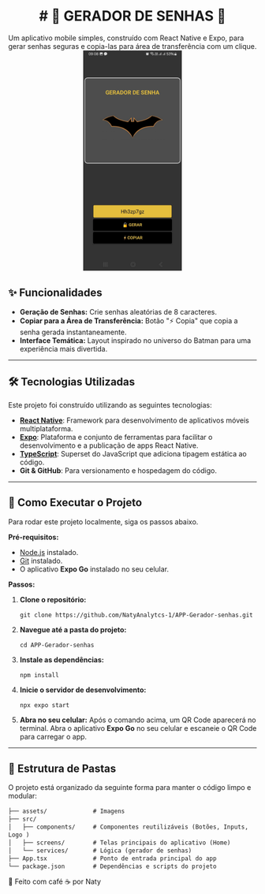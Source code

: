 <h1 align="center"><strong> # 🦇 GERADOR DE SENHAS 🦇 </strong></h1>
Um aplicativo mobile simples, construído com React Native e Expo, para gerar senhas seguras e copia-las para área de transferência com um clique.

<div align="center">
  <img src="./assets/APP.png" alt="Prévia do aplicativo Bat Pass Generator" width="200">
</div>


## ✨ Funcionalidades

*   **Geração de Senhas:** Crie senhas aleatórias de 8 caracteres.
*   **Copiar para a Área de Transferência:** Botão "⚡ Copia" que copia a senha gerada instantaneamente.
*   **Interface Temática:** Layout inspirado no universo do Batman para uma experiência mais divertida.

---

## 🛠️ Tecnologias Utilizadas

Este projeto foi construído utilizando as seguintes tecnologias:

*   **[React Native](https://reactnative.dev/ )**: Framework para desenvolvimento de aplicativos móveis multiplataforma.
*   **[Expo](https://expo.dev/ )**: Plataforma e conjunto de ferramentas para facilitar o desenvolvimento e a publicação de apps React Native.
*   **[TypeScript](https://www.typescriptlang.org/ )**: Superset do JavaScript que adiciona tipagem estática ao código.
*   **Git & GitHub**: Para versionamento e hospedagem do código.

---

## 🚀 Como Executar o Projeto

Para rodar este projeto localmente, siga os passos abaixo.

**Pré-requisitos:**
*   [Node.js](https://nodejs.org/en/ ) instalado.
*   [Git](https://git-scm.com/ ) instalado.
*   O aplicativo **Expo Go** instalado no seu celular.

**Passos:**

1.  **Clone o repositório:**
    ```
    git clone https://github.com/NatyAnalytcs-1/APP-Gerador-senhas.git
    ```

2.  **Navegue até a pasta do projeto:**
    ```
    cd APP-Gerador-senhas
    ```

3.  **Instale as dependências:**
    ```
    npm install
    ```

4.  **Inicie o servidor de desenvolvimento:**
    ```
    npx expo start
    ```

5.  **Abra no seu celular:**
    Após o comando acima, um QR Code aparecerá no terminal. Abra o aplicativo **Expo Go** no seu celular e escaneie o QR Code para carregar o app.

---

## 📂 Estrutura de Pastas

O projeto está organizado da seguinte forma para manter o código limpo e modular:

```
├── assets/             # Imagens 
├── src/
│   ├── components/     # Componentes reutilizáveis (Botões, Inputs, Logo )
│   ├── screens/        # Telas principais do aplicativo (Home)
│   └── services/       # Lógica (gerador de senhas)
├── App.tsx             # Ponto de entrada principal do app
└── package.json        # Dependências e scripts do projeto
```

🧠 Feito com café ☕ por Naty
